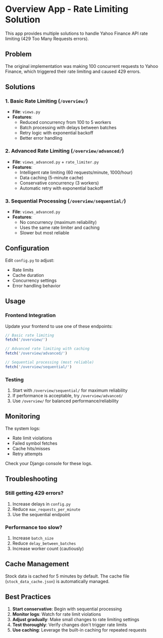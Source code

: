 # Overview App - Rate Limiting Solution

This app provides multiple solutions to handle Yahoo Finance API rate limiting (429 Too Many Requests errors).

## Problem
The original implementation was making 100 concurrent requests to Yahoo Finance, which triggered their rate limiting and caused 429 errors.

## Solutions

### 1. Basic Rate Limiting (`/overview/`)
- **File**: `views.py`
- **Features**:
  - Reduced concurrency from 100 to 5 workers
  - Batch processing with delays between batches
  - Retry logic with exponential backoff
  - Better error handling

### 2. Advanced Rate Limiting (`/overview/advanced/`)
- **File**: `views_advanced.py` + `rate_limiter.py`
- **Features**:
  - Intelligent rate limiting (60 requests/minute, 1000/hour)
  - Data caching (5-minute cache)
  - Conservative concurrency (3 workers)
  - Automatic retry with exponential backoff

### 3. Sequential Processing (`/overview/sequential/`)
- **File**: `views_advanced.py`
- **Features**:
  - No concurrency (maximum reliability)
  - Uses the same rate limiter and caching
  - Slower but most reliable

## Configuration

Edit `config.py` to adjust:
- Rate limits
- Cache duration
- Concurrency settings
- Error handling behavior

## Usage

### Frontend Integration
Update your frontend to use one of these endpoints:

```javascript
// Basic rate limiting
fetch('/overview/')

// Advanced rate limiting with caching
fetch('/overview/advanced/')

// Sequential processing (most reliable)
fetch('/overview/sequential/')
```

### Testing
1. Start with `/overview/sequential/` for maximum reliability
2. If performance is acceptable, try `/overview/advanced/`
3. Use `/overview/` for balanced performance/reliability

## Monitoring

The system logs:
- Rate limit violations
- Failed symbol fetches
- Cache hits/misses
- Retry attempts

Check your Django console for these logs.

## Troubleshooting

### Still getting 429 errors?
1. Increase delays in `config.py`
2. Reduce `max_requests_per_minute`
3. Use the sequential endpoint

### Performance too slow?
1. Increase `batch_size`
2. Reduce `delay_between_batches`
3. Increase worker count (cautiously)

## Cache Management

Stock data is cached for 5 minutes by default. The cache file (`stock_data_cache.json`) is automatically managed.

## Best Practices

1. **Start conservative**: Begin with sequential processing
2. **Monitor logs**: Watch for rate limit violations
3. **Adjust gradually**: Make small changes to rate limiting settings
4. **Test thoroughly**: Verify changes don't trigger rate limits
5. **Use caching**: Leverage the built-in caching for repeated requests
